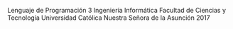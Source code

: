 Lenguaje de Programación 3
Ingeniería Informática
Facultad de Ciencias y Tecnología
Universidad Católica Nuestra Señora de la Asunción
2017

